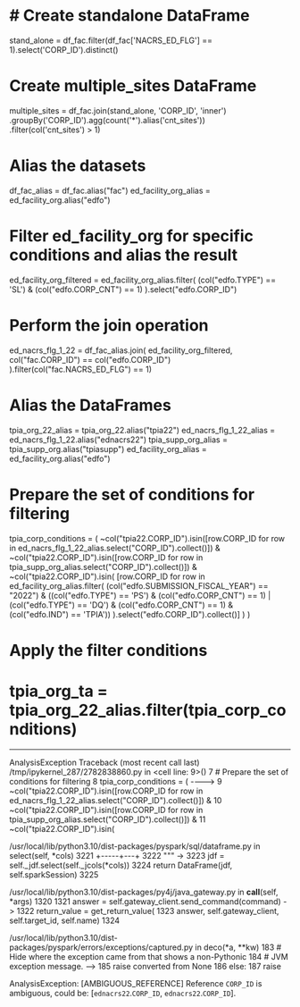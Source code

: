 # # Create standalone DataFrame
stand_alone = df_fac.filter(df_fac['NACRS_ED_FLG'] == 1).select('CORP_ID').distinct()

# Create multiple_sites DataFrame
multiple_sites = df_fac.join(stand_alone, 'CORP_ID', 'inner') \
    .groupBy('CORP_ID').agg(count('*').alias('cnt_sites')) \
    .filter(col('cnt_sites') > 1)

# Alias the datasets 

df_fac_alias = df_fac.alias("fac")
ed_facility_org_alias = ed_facility_org.alias("edfo")

# Filter ed_facility_org for specific conditions and alias the result
ed_facility_org_filtered = ed_facility_org_alias.filter(
    (col("edfo.TYPE") == 'SL') & (col("edfo.CORP_CNT") == 1)
).select("edfo.CORP_ID")

# Perform the join operation

ed_nacrs_flg_1_22 = df_fac_alias.join(
    ed_facility_org_filtered, 
    col("fac.CORP_ID") == col("edfo.CORP_ID")
).filter(col("fac.NACRS_ED_FLG") == 1)
    


# Alias the DataFrames
tpia_org_22_alias = tpia_org_22.alias("tpia22")
ed_nacrs_flg_1_22_alias = ed_nacrs_flg_1_22.alias("ednacrs22")
tpia_supp_org_alias = tpia_supp_org.alias("tpiasupp")
ed_facility_org_alias = ed_facility_org.alias("edfo")

# Prepare the set of conditions for filtering
tpia_corp_conditions = (
    ~col("tpia22.CORP_ID").isin([row.CORP_ID for row in ed_nacrs_flg_1_22_alias.select("CORP_ID").collect()]) &
    ~col("tpia22.CORP_ID").isin([row.CORP_ID for row in tpia_supp_org_alias.select("CORP_ID").collect()]) &
    ~col("tpia22.CORP_ID").isin(
        [row.CORP_ID for row in ed_facility_org_alias.filter(
            (col("edfo.SUBMISSION_FISCAL_YEAR") == "2022") &
            ((col("edfo.TYPE") == 'PS') & (col("edfo.CORP_CNT") == 1) |
             (col("edfo.TYPE") == 'DQ') & (col("edfo.CORP_CNT") == 1) & (col("edfo.IND") == 'TPIA'))
        ).select("edfo.CORP_ID").collect()]
    )
)

# Apply the filter conditions
# tpia_org_ta = tpia_org_22_alias.filter(tpia_corp_conditions)

---------------------------------------------------------------------------
AnalysisException                         Traceback (most recent call last)
/tmp/ipykernel_287/2782838860.py in <cell line: 9>()
      7 # Prepare the set of conditions for filtering
      8 tpia_corp_conditions = (
----> 9     ~col("tpia22.CORP_ID").isin([row.CORP_ID for row in ed_nacrs_flg_1_22_alias.select("CORP_ID").collect()]) &
     10     ~col("tpia22.CORP_ID").isin([row.CORP_ID for row in tpia_supp_org_alias.select("CORP_ID").collect()]) &
     11     ~col("tpia22.CORP_ID").isin(

/usr/local/lib/python3.10/dist-packages/pyspark/sql/dataframe.py in select(self, *cols)
   3221         +-----+---+
   3222         """
-> 3223         jdf = self._jdf.select(self._jcols(*cols))
   3224         return DataFrame(jdf, self.sparkSession)
   3225 

/usr/local/lib/python3.10/dist-packages/py4j/java_gateway.py in __call__(self, *args)
   1320 
   1321         answer = self.gateway_client.send_command(command)
-> 1322         return_value = get_return_value(
   1323             answer, self.gateway_client, self.target_id, self.name)
   1324 

/usr/local/lib/python3.10/dist-packages/pyspark/errors/exceptions/captured.py in deco(*a, **kw)
    183                 # Hide where the exception came from that shows a non-Pythonic
    184                 # JVM exception message.
--> 185                 raise converted from None
    186             else:
    187                 raise

AnalysisException: [AMBIGUOUS_REFERENCE] Reference `CORP_ID` is ambiguous, could be: [`ednacrs22`.`CORP_ID`, `ednacrs22`.`CORP_ID`].



